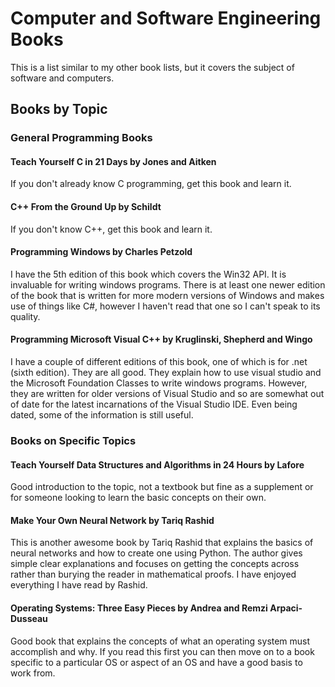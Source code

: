 # **Computer and Software Engineering Books**

This is a list similar to my other book lists, but it covers the subject of software and computers.

## **Books by Topic**


### **General Programming Books**


#### **Teach Yourself C in 21 Days** by Jones and Aitken

If you don't already know C programming, get this book and learn it.

#### **C++ From the Ground Up** by Schildt

If you don't know C++, get this book and learn it.

#### **Programming Windows** by Charles Petzold

I have the 5th edition of this book which covers the Win32 API.  It is invaluable for writing windows programs.  There is at least one newer edition of the book that is written for more modern versions of Windows and makes use of things like C#, however I haven't read that one so I can't speak to its quality.

#### **Programming Microsoft Visual C++** by Kruglinski, Shepherd and Wingo

I have a couple of different editions of this book, one of which is for .net (sixth edition).  They are all good.  They explain how to use visual studio and the Microsoft Foundation Classes to write windows programs.  However, they are written for older versions of Visual Studio and so are somewhat out of date for the latest incarnations of the Visual Studio IDE.  Even being dated, some of the information is still useful.


### **Books on Specific Topics**

#### **Teach Yourself Data Structures and Algorithms in 24 Hours** by Lafore

Good introduction to the topic, not a textbook but fine as a supplement or for someone looking to learn the basic concepts on their own.

#### **Make Your Own Neural Network** by Tariq Rashid

This is another awesome book by Tariq Rashid that explains the basics of neural networks and how to create one using Python.  The author gives simple clear explanations and focuses on getting the concepts across rather than burying the reader in mathematical proofs.  I have enjoyed everything I have read by Rashid.

#### **Operating Systems: Three Easy Pieces** by Andrea and Remzi Arpaci-Dusseau

Good book that explains the concepts of what an operating system must accomplish and why.  If you read this first you can then move on to a book specific to a particular OS or aspect of an OS and have a good basis to work from.





<!-- More to be added later -->

